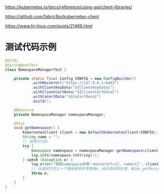 https://kubernetes.io/docs/reference/using-api/client-libraries/

https://github.com/fabric8io/kubernetes-client

https://www.hi-linux.com/posts/21466.html


# 测试代码示例

```java
@Slf4j
@SpringBootTest
class NamespaceManagerTest {

    private static final Config CONFIG = new ConfigBuilder()
            .withMasterUrl("https://127.0.0.1:6443")
            .withClientKeyData("${ClientKeyData}")
            .withClientCertData("${ClientCertData}")
            .withCaCertData("${CaCertData}")
            .build();

    @Resource
    private NamespaceManager namespaceManager;

    @Test
    void getNamespace() {
        KubernetesClient client = new DefaultKubernetesClient(CONFIG);
        String name = "";
        // 调用方代码
        try {
            Namespace namespace = namespaceManager.getNamespace(client, name);
            log.info(namespace.toString());
        } catch (Exception e) {
            log.error("获取namespace异常！masterUrl={}, name={}", client.getMasterUrl(), name, e);
            // 在调用方定义一个基础服务异常替换e，由全局异常处理，输出e.getMessage()信息
            throw e;
        }
    }
}
```